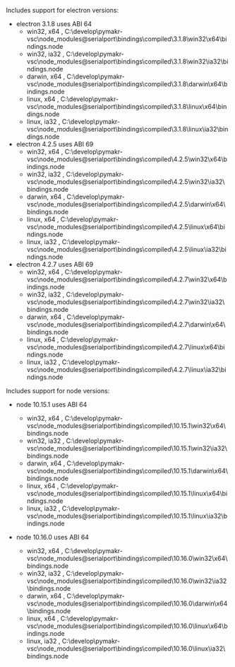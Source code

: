 Includes support for electron versions:
* electron 3.1.8 uses ABI 64
   - win32, x64 , C:\develop\pymakr-vsc\node_modules\@serialport\bindings\compiled\3.1.8\win32\x64\bindings.node
   - win32, ia32 , C:\develop\pymakr-vsc\node_modules\@serialport\bindings\compiled\3.1.8\win32\ia32\bindings.node
   - darwin, x64 , C:\develop\pymakr-vsc\node_modules\@serialport\bindings\compiled\3.1.8\darwin\x64\bindings.node
   - linux, x64 , C:\develop\pymakr-vsc\node_modules\@serialport\bindings\compiled\3.1.8\linux\x64\bindings.node
   - linux, ia32 , C:\develop\pymakr-vsc\node_modules\@serialport\bindings\compiled\3.1.8\linux\ia32\bindings.node
* electron 4.2.5 uses ABI 69
   - win32, x64 , C:\develop\pymakr-vsc\node_modules\@serialport\bindings\compiled\4.2.5\win32\x64\bindings.node
   - win32, ia32 , C:\develop\pymakr-vsc\node_modules\@serialport\bindings\compiled\4.2.5\win32\ia32\bindings.node
   - darwin, x64 , C:\develop\pymakr-vsc\node_modules\@serialport\bindings\compiled\4.2.5\darwin\x64\bindings.node
   - linux, x64 , C:\develop\pymakr-vsc\node_modules\@serialport\bindings\compiled\4.2.5\linux\x64\bindings.node
   - linux, ia32 , C:\develop\pymakr-vsc\node_modules\@serialport\bindings\compiled\4.2.5\linux\ia32\bindings.node
* electron 4.2.7 uses ABI 69
   - win32, x64 , C:\develop\pymakr-vsc\node_modules\@serialport\bindings\compiled\4.2.7\win32\x64\bindings.node
   - win32, ia32 , C:\develop\pymakr-vsc\node_modules\@serialport\bindings\compiled\4.2.7\win32\ia32\bindings.node
   - darwin, x64 , C:\develop\pymakr-vsc\node_modules\@serialport\bindings\compiled\4.2.7\darwin\x64\bindings.node
   - linux, x64 , C:\develop\pymakr-vsc\node_modules\@serialport\bindings\compiled\4.2.7\linux\x64\bindings.node
   - linux, ia32 , C:\develop\pymakr-vsc\node_modules\@serialport\bindings\compiled\4.2.7\linux\ia32\bindings.node

Includes support for node versions:
* node 10.15.1 uses ABI 64
   - win32, x64 , C:\develop\pymakr-vsc\node_modules\@serialport\bindings\compiled\10.15.1\win32\x64\bindings.node
   - win32, ia32 , C:\develop\pymakr-vsc\node_modules\@serialport\bindings\compiled\10.15.1\win32\ia32\bindings.node
   - darwin, x64 , C:\develop\pymakr-vsc\node_modules\@serialport\bindings\compiled\10.15.1\darwin\x64\bindings.node
   - linux, x64 , C:\develop\pymakr-vsc\node_modules\@serialport\bindings\compiled\10.15.1\linux\x64\bindings.node
   - linux, ia32 , C:\develop\pymakr-vsc\node_modules\@serialport\bindings\compiled\10.15.1\linux\ia32\bindings.node

* node 10.16.0 uses ABI 64
   - win32, x64 , C:\develop\pymakr-vsc\node_modules\@serialport\bindings\compiled\10.16.0\win32\x64\bindings.node
   - win32, ia32 , C:\develop\pymakr-vsc\node_modules\@serialport\bindings\compiled\10.16.0\win32\ia32\bindings.node
   - darwin, x64 , C:\develop\pymakr-vsc\node_modules\@serialport\bindings\compiled\10.16.0\darwin\x64\bindings.node
   - linux, x64 , C:\develop\pymakr-vsc\node_modules\@serialport\bindings\compiled\10.16.0\linux\x64\bindings.node
   - linux, ia32 , C:\develop\pymakr-vsc\node_modules\@serialport\bindings\compiled\10.16.0\linux\ia32\bindings.node


